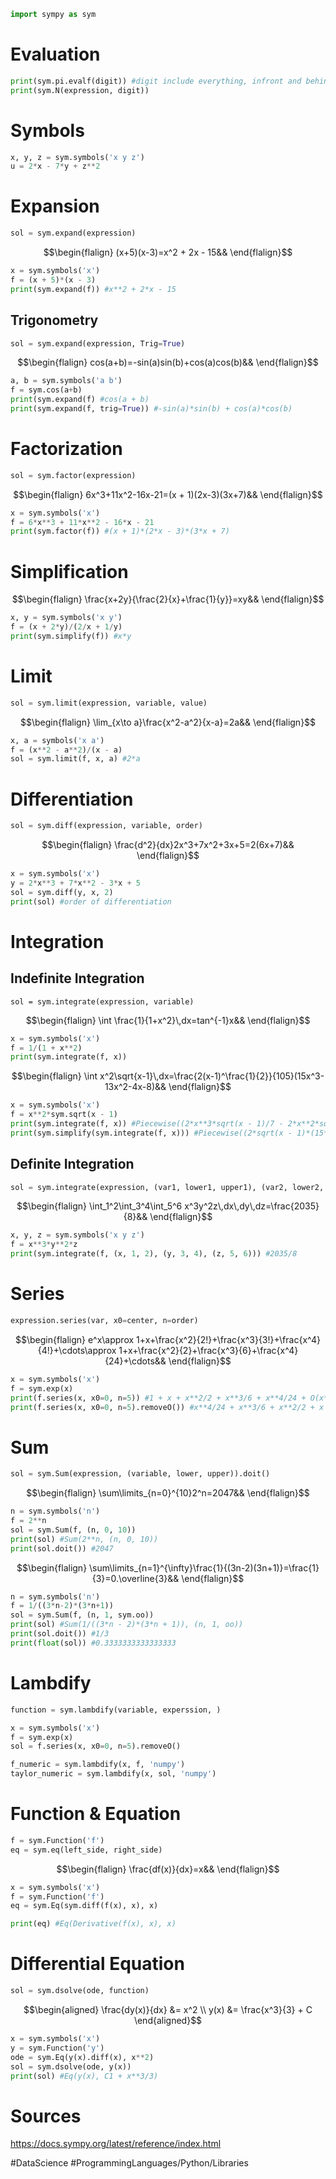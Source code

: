 ```python
import sympy as sym
```

# Evaluation
```python
print(sym.pi.evalf(digit)) #digit include everything, infront and behind floating point
print(sym.N(expression, digit))
```

# Symbols
```python
x, y, z = sym.symbols('x y z')
u = 2*x - 7*y + z**2
```
# Expansion
```python
sol = sym.expand(expression)
```
$$\begin{flalign}
(x+5)(x-3)=x^2 + 2x - 15&&
\end{flalign}$$
```python
x = sym.symbols('x')
f = (x + 5)*(x - 3)
print(sym.expand(f)) #x**2 + 2*x - 15
```
## Trigonometry
```python
sol = sym.expand(expression, Trig=True)
```
$$\begin{flalign}
cos(a+b)=-sin(a)sin(b)+cos(a)cos(b)&&
\end{flalign}$$
```python
a, b = sym.symbols('a b')
f = sym.cos(a+b)
print(sym.expand(f) #cos(a + b)
print(sym.expand(f, trig=True)) #-sin(a)*sin(b) + cos(a)*cos(b)
```

# Factorization
```python
sol = sym.factor(expression)
```
$$\begin{flalign}
6x^3+11x^2-16x-21=(x + 1)(2x-3)(3x+7)&&
\end{flalign}$$
```python
x = sym.symbols('x')
f = 6*x**3 + 11*x**2 - 16*x - 21
print(sym.factor(f)) #(x + 1)*(2*x - 3)*(3*x + 7)
```

# Simplification
$$\begin{flalign}
\frac{x+2y}{\frac{2}{x}+\frac{1}{y}}=xy&&
\end{flalign}$$
```python
x, y = sym.symbols('x y')
f = (x + 2*y)/(2/x + 1/y)
print(sym.simplify(f)) #x*y
```

# Limit
```python
sol = sym.limit(expression, variable, value)
```
$$\begin{flalign}
\lim_{x\to a}\frac{x^2-a^2}{x-a}=2a&&
\end{flalign}$$
```python
x, a = symbols('x a')
f = (x**2 - a**2)/(x - a)
sol = sym.limit(f, x, a) #2*a
```

# Differentiation
```python
sol = sym.diff(expression, variable, order)
```

$$\begin{flalign}
\frac{d^2}{dx}2x^3+7x^2+3x+5=2(6x+7)&&
\end{flalign}$$
```python
x = sym.symbols('x')
y = 2*x**3 + 7*x**2 - 3*x + 5
sol = sym.diff(y, x, 2)
print(sol) #order of differentiation
```

# Integration
## Indefinite Integration
```
sol = sym.integrate(expression, variable)
```

$$\begin{flalign}
\int \frac{1}{1+x^2}\,dx=tan^{-1}x&&
\end{flalign}$$
```python
x = sym.symbols('x')
f = 1/(1 + x**2)
print(sym.integrate(f, x))
```
$$\begin{flalign}
\int x^2\sqrt{x-1}\,dx=\frac{2(x-1)^\frac{1}{2}}{105}(15x^3-13x^2-4x-8)&&
\end{flalign}$$
```python
x = sym.symbols('x')
f = x**2*sym.sqrt(x - 1)
print(sym.integrate(f, x)) #Piecewise((2*x**3*sqrt(x - 1)/7 - 2*x**2*sqrt(x - 1)/35 - 8*x*sqrt(x - 1)/105 - 16*sqrt(x - 1)/105, Abs(x) > 1), (2*I*x**3*sqrt(1 - x)/7 - 2*I*x**2*sqrt(1 - x)/35 - 8*I*x*sqrt(1 - x)/105 - 16*I*sqrt(1 - x)/105, True))
print(sym.simplify(sym.integrate(f, x))) #Piecewise((2*sqrt(x - 1)*(15*x**3 - 3*x**2 - 4*x - 8)/105, (x > 1) | (x < -1)), (2*I*sqrt(1 - x)*(15*x**3 - 3*x**2 - 4*x - 8)/105, True))
```
## Definite Integration
```python
sol = sym.integrate(expression, (var1, lower1, upper1), (var2, lower2, upper2), ...)
```

$$\begin{flalign}
\int_1^2\int_3^4\int_5^6 x^3y^2z\,dx\,dy\,dz=\frac{2035}{8}&&
\end{flalign}$$
```python
x, y, z = sym.symbols('x y z')
f = x**3*y**2*z
print(sym.integrate(f, (x, 1, 2), (y, 3, 4), (z, 5, 6))) #2035/8
```

# Series
```python
expression.series(var, x0=center, n=order)
```

$$\begin{flalign}
e^x\approx 1+x+\frac{x^2}{2!}+\frac{x^3}{3!}+\frac{x^4}{4!}+\cdots\approx 1+x+\frac{x^2}{2}+\frac{x^3}{6}+\frac{x^4}{24}+\cdots&&
\end{flalign}$$
```python
x = sym.symbols('x')
f = sym.exp(x)
print(f.series(x, x0=0, n=5)) #1 + x + x**2/2 + x**3/6 + x**4/24 + O(x**5)
print(f.series(x, x0=0, n=5).removeO()) #x**4/24 + x**3/6 + x**2/2 + x + 1
```

# Sum
```python
sol = sym.Sum(expression, (variable, lower, upper)).doit()
```

$$\begin{flalign}
\sum\limits_{n=0}^{10}2^n=2047&&
\end{flalign}$$
```python
n = sym.symbols('n')
f = 2**n
sol = sym.Sum(f, (n, 0, 10))
print(sol) #Sum(2**n, (n, 0, 10))
print(sol.doit()) #2047
```
$$\begin{flalign}
\sum\limits_{n=1}^{\infty}\frac{1}{(3n-2)(3n+1)}=\frac{1}{3}=0.\overline{3}&&
\end{flalign}$$
```python
n = sym.symbols('n')
f = 1/((3*n-2)*(3*n+1))
sol = sym.Sum(f, (n, 1, sym.oo))
print(sol) #Sum(1/((3*n - 2)*(3*n + 1)), (n, 1, oo))
print(sol.doit()) #1/3
print(float(sol)) #0.3333333333333333
```

# Lambdify
```python
function = sym.lambdify(variable, experssion, )
```

```python
x = sym.symbols('x')
f = sym.exp(x)
sol = f.series(x, x0=0, n=5).removeO()

f_numeric = sym.lambdify(x, f, 'numpy')
taylor_numeric = sym.lambdify(x, sol, 'numpy')
```
# Function & Equation
```python
f = sym.Function('f')
eq = sym.eq(left_side, right_side)
```

$$\begin{flalign}
\frac{df(x)}{dx}=x&&
\end{flalign}$$
```python
x = sym.symbols('x')
f = sym.Function('f')
eq = sym.Eq(sym.diff(f(x), x), x)

print(eq) #Eq(Derivative(f(x), x), x)
```
# Differential Equation
```python
sol = sym.dsolve(ode, function)
```

$$\begin{aligned}
\frac{dy(x)}{dx} &= x^2 \\
y(x) &= \frac{x^3}{3} + C
\end{aligned}$$
```python
x = sym.symbols('x')
y = sym.Function('y')
ode = sym.Eq(y(x).diff(x), x**2)
sol = sym.dsolve(ode, y(x))
print(sol) #Eq(y(x), C1 + x**3/3)
```

# Sources
https://docs.sympy.org/latest/reference/index.html

#DataScience
#ProgrammingLanguages/Python/Libraries